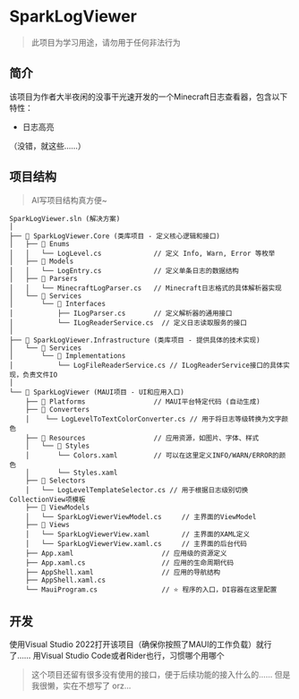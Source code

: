 # SparkLogViewer
> 此项目为学习用途，请勿用于任何非法行为

## 简介
该项目为作者大半夜闲的没事干光速开发的一个Minecraft日志查看器，包含以下特性：
- 日志高亮

（没错，就这些……）

## 项目结构
> AI写项目结构真方便~

```
SparkLogViewer.sln (解决方案)
│
├── 📁 SparkLogViewer.Core (类库项目 - 定义核心逻辑和接口)
│   ├── 📁 Enums
│   │   └── LogLevel.cs             // 定义 Info, Warn, Error 等枚举
│   ├── 📁 Models
│   │   └── LogEntry.cs             // 定义单条日志的数据结构
│   ├── 📁 Parsers
│   │   └── MinecraftLogParser.cs   // Minecraft日志格式的具体解析器实现
│   └── 📁 Services
│       └── 📁 Interfaces
│           ├── ILogParser.cs       // 定义解析器的通用接口
│           └── ILogReaderService.cs  // 定义日志读取服务的接口
│
├── 📁 SparkLogViewer.Infrastructure (类库项目 - 提供具体的技术实现)
│   └── 📁 Services
│       └── 📁 Implementations
│           └── LogFileReaderService.cs // ILogReaderService接口的具体实现，负责文件IO
│
└── 📁 SparkLogViewer (MAUI项目 - UI和应用入口)
    ├── 📁 Platforms                 // MAUI平台特定代码 (自动生成)
    ├── 📁 Converters                
    │    └── LogLevelToTextColorConverter.cs // 用于将日志等级转换为文字颜色
    ├── 📁 Resources                 // 应用资源，如图片、字体、样式
    │   └── 📁 Styles
    │       └── Colors.xaml         // 可以在这里定义INFO/WARN/ERROR的颜色
    │       └── Styles.xaml
    ├── 📁 Selectors
    │   └── LogLevelTemplateSelector.cs // 用于根据日志级别切换CollectionView项模板
    ├── 📁 ViewModels
    │   └── SparkLogViewerViewModel.cs     // 主界面的ViewModel
    ├── 📁 Views
    │   └── SparkLogViewerView.xaml        // 主界面的XAML定义
    │   └── SparkLogViewerView.xaml.cs     // 主界面的后台代码
    ├── App.xaml                      // 应用级的资源定义
    ├── App.xaml.cs                   // 应用的生命周期代码
    ├── AppShell.xaml                 // 应用的导航结构
    ├── AppShell.xaml.cs
    └── MauiProgram.cs                // ⭐ 程序的入口，DI容器在这里配置
```

## 开发
使用Visual Studio 2022打开该项目（确保你按照了MAUI的工作负载）就行了……
用Visual Studio Code或者Rider也行，习惯哪个用哪个

> 这个项目还留有很多没有使用的接口，便于后续功能的接入什么的……
> 但是我很懒，实在不想写了 orz...